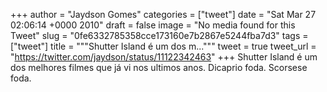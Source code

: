 
+++
author = "Jaydson Gomes"
categories = ["tweet"]
date = "Sat Mar 27 02:06:14 +0000 2010"
draft = false
image = "No media found for this Tweet"
slug = "0fe6332785358cce173160e7b2867e5244fba7d3"
tags = ["tweet"]
title = """Shutter Island é um dos m..."""
tweet = true
tweet_url = "https://twitter.com/jaydson/status/11122342463"
+++
Shutter Island é um dos melhores filmes que já vi nos ultimos anos. Dicaprio foda. Scorsese foda.
